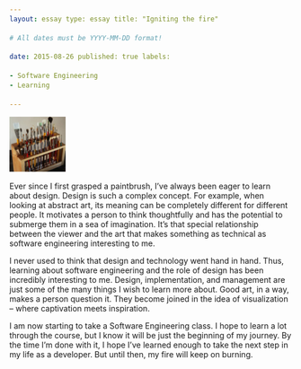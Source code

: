 ```yaml
---
layout: essay type: essay title: "Igniting the fire"

# All dates must be YYYY-MM-DD format!

date: 2015-08-26 published: true labels:

- Software Engineering
- Learning

---
```


<img width="100px" class="rounded float-start pe-4" src="../img/igniting/paintbrushes.jpg">

Ever since I first grasped a paintbrush, I’ve always been eager to learn about design. Design is such a complex concept.
For example, when looking at abstract art, its meaning can be completely different for different people. It motivates a
person to think thoughtfully and has the potential to submerge them in a sea of imagination. It’s that special
relationship between the viewer and the art that makes something as technical as software engineering interesting to me.

I never used to think that design and technology went hand in hand. Thus, learning about software engineering and the
role of design has been incredibly interesting to me. Design, implementation, and management are just some of the many
things I wish to learn more about. Good art, in a way, makes a person question it. They become joined in the idea of
visualization – where captivation meets inspiration.

I am now starting to take a Software Engineering class. I hope to learn a lot through the course, but I know it will be
just the beginning of my journey. By the time I’m done with it, I hope I’ve learned enough to take the next step in my
life as a developer. But until then, my fire will keep on burning.
